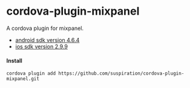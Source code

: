 # cordova-plugin-mixpanel
A cordova plugin for mixpanel.

- [android sdk version 4.6.4](https://github.com/mixpanel/mixpanel-android/tree/v4.6.4)
- [ios sdk version 2.9.9](https://github.com/mixpanel/mixpanel-iphone/releases/tag/v2.9.9)

#### Install

```
cordova plugin add https://github.com/suspiration/cordova-plugin-mixpanel.git
```
